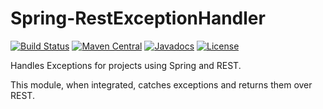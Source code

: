 # Spring-RestExceptionHandler

[![Build Status](https://travis-ci.org/m0uj/spring-restexceptionhandler.svg?branch=master)](https://travis-ci.org/m0uj/spring-restexceptionhandler)
[![Maven Central](https://maven-badges.herokuapp.com/maven-central/com.github.m0uj/spring-restexceptionhandler/badge.svg)](https://maven-badges.herokuapp.com/maven-central/com.github.m0uj/spring-restexceptionhandler)
[![Javadocs](http://javadoc.io/badge/com.github.m0uj/spring-restexceptionhandler.svg)](http://javadoc.io/doc/com.github.m0uj/spring-restexceptionhandler)
[![License](https://img.shields.io/badge/License-GPL--3.0-blue.svg)](https://opensource.org/licenses/GPL-3.0)

Handles Exceptions for projects using Spring and REST.

This module, when integrated, catches exceptions and returns them over REST.
